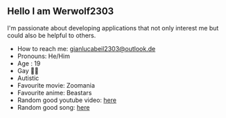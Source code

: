 <h2>Hello I am Werwolf2303</h2>
<p>I'm passionate about developing applications that not only interest me but could also be helpful to others.</p>

- How to reach me: gianlucabeil2303@outlook.de
- Pronouns: He/Him
- Age : 19
- Gay 🏳️‍🌈
- Autistic
- Favourite movie: Zoomania
- Favourite anime: Beastars
- Random good youtube video: <a href="https://youtu.be/cjZmbNupSm4" target="_blank">here</a>
- Random good song: <a href="https://open.spotify.com/track/6VRhkROS2SZHGlp0pxndbJ?si=rzghizs7TZyJjfvzNNoS6g" target="_blank">here</a>
